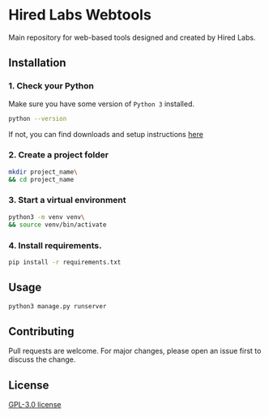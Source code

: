 # Hired Labs Webtools

Main repository for web-based tools designed and created by Hired Labs.

## Installation

### 1. Check your Python
Make sure you have some version of `Python 3` installed.

```bash
python --version
```
If not, you can find downloads and setup instructions [here](https://www.python.org/downloads/)

### 2. Create a project folder
```bash
mkdir project_name\
&& cd project_name
```

### 3. Start a virtual environment
```bash
python3 -m venv venv\
&& source venv/bin/activate
```

### 4. Install requirements.
```bash
pip install -r requirements.txt
```

## Usage

```bash
python3 manage.py runserver
```

## Contributing
Pull requests are welcome. For major changes, please open an issue first to discuss the change.

## License
[GPL-3.0 license](https://www.gnu.org/licenses/gpl-3.0.en.html)
